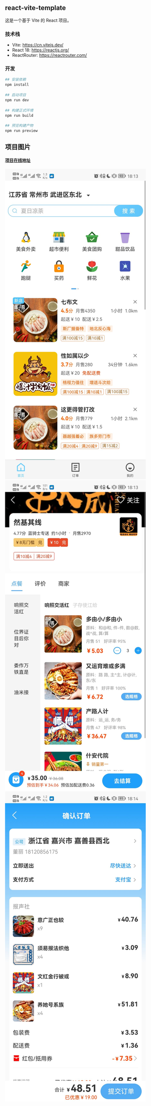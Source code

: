 ## react-vite-template

这是一个基于 Vite 的 React 项目。

### 技术栈

- Vite: https://cn.vitejs.dev/
- React 18: https://reactjs.org/
- ReactRouter: https://reactrouter.com/

### 开发

```bash
## 安装依赖
npm install

## 启动项目
npm run dev

## 构建正式环境
npm run build

## 预览构建产物
npm run preview
```

## 项目图片

#### [项目在线地址](https://eele.ga/)

![](images/1.jpg)
![](images/2.jpg)
![](images/3.jpg)
